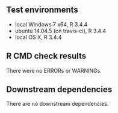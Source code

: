 ## Test environments
* local Windows 7 x64, R 3.4.4
* ubuntu 14.04.5 (on travis-ci), R 3.4.4
* local OS X, R 3.4.4

## R CMD check results
There were no ERRORs or WARNINGs.

## Downstream dependencies

There are no downstream dependencies.
